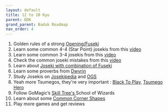 ```yaml
---
layout: default
title: 12 to 10 Kyu
parent: DDK
grand_parent: Baduk Roadmap
nav_order: 4
---
```


1) Golden rules of a strong <a href="https://www.youtube.com/watch?v=r6LEmftsG2g" target="_blank"> Opening/Fuseki</a> <br>
2) Learn some common 4-4 (Star Point) josekis from this <a href="https://www.youtube.com/watch?v=XTjCM_dLYvM&list=PLoZIU5jkY_Y_Gfok4TDuCv6sO9pU_j2bQ&index=2&pp=iAQB" target="_blank"> video</a> <br>
3) Learn some common 3-4 josekis from this <a href="https://www.youtube.com/watch?v=4q09Gq2C7-Y&list=PLoZIU5jkY_Y_Gfok4TDuCv6sO9pU_j2bQ&index=3&pp=iAQB" target="_blank"> video</a> <br>
4) Check the common joseki mistakes from this <a href="https://www.youtube.com/watch?v=N4TkdUpRJjU&list=PLoZIU5jkY_Y_Gfok4TDuCv6sO9pU_j2bQ&index=5&pp=iAQB" target="_blank"> video</a> <br>
5) Learn about <a href="https://www.youtube.com/watch?v=3RITNTSS0us" target="_blank"> Joseki with combination of Fuseki</a> <br>
6) Learn some proverbs from <a href="https://youtube.com/playlist?list=PLv4MbeLo6yXnbkdZjZVClGf85i-HgxlNB" target="_blank"> Dwyrin</a> <br>
7) Study Josekis on <a href="https://www.josekipedia.com/" target="_blank"> Josekipedia</a> and <a href="https://online-go.com/joseki/" target="_blank"> OGS</a> <br>
8) Yeah more Tsumegos, they're very important : <a href="https://blacktoplay.com/" target="_blank"> Black To Play</a>, <a href="https://tsumego-hero.com/" target="_blank"> Tsumego Hero</a> <br>
9) Follow GoMagic’s <a href="https://gomagic.org/go-problems/" target="_blank"> Skill Tree's </a>School of Wizards <br>
10) Learn about some <a href="https://senseis.xmp.net/?CommonCornerShapes" target="_blank"> Common Corner Shapes </a><br>
11) Play more games and get reviews
